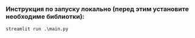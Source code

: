 ### Инструкция по запуску локально (перед этим установите необходиме библиотки):

```
streamlit run .\main.py
```
